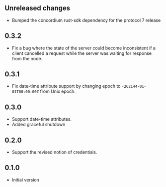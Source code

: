 ## Unreleased changes

- Bumped the concordium rust-sdk dependency for the protocol 7 release

## 0.3.2

- Fix a bug where the state of the server could become inconsistent if a client cancelled a request while the server was waiting for response from the node.

## 0.3.1

- Fix date-time attribute support by changing epoch to `-262144-01-01T00:00:00Z` from Unix epoch.

## 0.3.0

- Support date-time attributes.
- Added graceful shutdown

## 0.2.0

- Support the revised notion of credentials.

## 0.1.0

- Initial version
